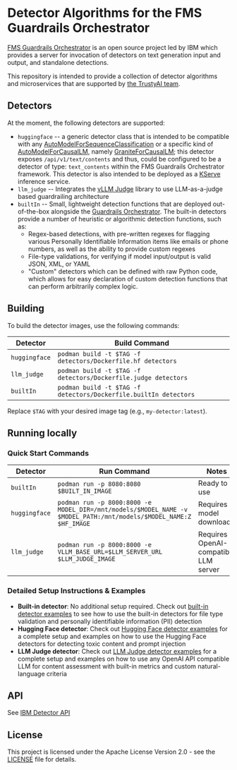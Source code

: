 # Detector Algorithms for the FMS Guardrails Orchestrator

[FMS Guardrails Orchestrator](https://github.com/foundation-model-stack/fms-guardrails-orchestrator) is an open source project led by IBM which provides a server for invocation of detectors on text generation input and output, and standalone detections. 

This repository is intended to provide a collection of detector algorithms and microservices that are supported by [the TrustyAI team](https://github.com/trustyai-explainability).

## Detectors

At the moment, the following detectors are supported:

- `huggingface` -- a generic detector class that is intended to be compatible with any [AutoModelForSequenceClassification](https://huggingface.co/docs/transformers/en/model_doc/auto#transformers.AutoModelForSequenceClassification) or a specific kind of [AutoModelForCausalLM](https://huggingface.co/docs/transformers/en/model_doc/auto#transformers.AutoModelForCausalLM), namely [GraniteForCausalLM](https://github.com/ibm-granite/granite-guardian); this detector exposes `/api/v1/text/contents` and thus, could be configured to be a detector of type: `text_contents` within the FMS Guardrails Orchestrator framework. This detector is also intended to be deployed as a [KServe](https://github.com/kserve/kserve) inference service. 
- `llm_judge` -- Integrates the [vLLM Judge](https://github.com/trustyai-explainability/vllm_judge) library to use LLM-as-a-judge based guardrailing architecture
- `builtIn` -- Small, lightweight detection functions that are deployed out-of-the-box alongside the [Guardrails Orchestrator](https://github.com/foundation-model-stack/fms-guardrails-orchestrator). The built-in detectors provide a number of heuristic or algorithmic detection functions, such as:
  - Regex-based detections, with pre-written regexes for flagging various Personally Identifiable Information items like emails or phone numbers, as well as the ability to provide custom regexes
  - File-type validations, for verifying if model input/output is valid JSON, XML, or YAML
  - "Custom" detectors which can be defined with raw Python code, which allows for easy declaration of custom detection functions that can perform arbitrarily complex logic.

## Building

To build the detector images, use the following commands:

| Detector | Build Command |
|----------|---------------|
| `huggingface` | `podman build -t $TAG -f detectors/Dockerfile.hf detectors` |
| `llm_judge` | `podman build -t $TAG -f detectors/Dockerfile.judge detectors` |
| `builtIn` | `podman build -t $TAG -f detectors/Dockerfile.builtIn detectors` |

Replace `$TAG` with your desired image tag (e.g., `my-detector:latest`).


## Running locally

### Quick Start Commands

| Detector | Run Command | Notes |
|----------|-------------|-------|
| `builtIn` | `podman run -p 8080:8080 $BUILT_IN_IMAGE` | Ready to use |
| `huggingface` | `podman run -p 8000:8000 -e MODEL_DIR=/mnt/models/$MODEL_NAME -v $MODEL_PATH:/mnt/models/$MODEL_NAME:Z $HF_IMAGE` | Requires model download |
| `llm_judge` | `podman run -p 8000:8000 -e VLLM_BASE_URL=$LLM_SERVER_URL $LLM_JUDGE_IMAGE` | Requires OpenAI-compatible LLM server |


### Detailed Setup Instructions & Examples

- **Built-in detector**: No additional setup required. Check out [built-in detector examples](docs/builtin_examples.md) to see how to use the built-in detectors for file type validation and personally identifiable information (PII) detection
- **Hugging Face detector**: Check out [Hugging Face detector examples](docs/hf_examples.md) for a complete setup and examples on how to use the Hugging Face detectors for detecting toxic content and prompt injection
- **LLM Judge detector**: Check out [LLM Judge detector examples](docs/llm_judge_examples.md) for a complete setup and examples on how to use any OpenAI API compatible LLM for content assessment with built-in metrics and custom natural-language criteria

## API
See [IBM Detector API](https://foundation-model-stack.github.io/fms-guardrails-orchestrator/?urls.primaryName=Detector+API)

## License

This project is licensed under the Apache License Version 2.0 - see the [LICENSE](./LICENSE) file for details.
